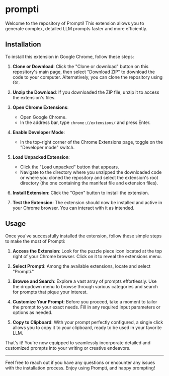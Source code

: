 # prompti

Welcome to the repository of Prompti! This extension allows you to generate complex, detailed LLM prompts faster and more efficiently.

## Installation

To install this extension in Google Chrome, follow these steps:

1. **Clone or Download**: Click the "Clone or download" button on this repository's main page, then select "Download ZIP" to download the code to your computer. Alternatively, you can clone the repository using Git.

2. **Unzip the Download**: If you downloaded the ZIP file, unzip it to access the extension's files.

3. **Open Chrome Extensions**:
   - Open Google Chrome.
   - In the address bar, type `chrome://extensions/` and press Enter.

4. **Enable Developer Mode**:
   - In the top-right corner of the Chrome Extensions page, toggle on the "Developer mode" switch.

5. **Load Unpacked Extension**:
   - Click the "Load unpacked" button that appears.
   - Navigate to the directory where you unzipped the downloaded code or where you cloned the repository and select the extension's root directory (the one containing the manifest file and extension files).

6. **Install Extension**: Click the "Open" button to install the extension.

7. **Test the Extension**: The extension should now be installed and active in your Chrome browser. You can interact with it as intended.

## Usage

Once you've successfully installed the extension, follow these simple steps to make the most of Prompti:

1. **Access the Extension**: Look for the puzzle piece icon located at the top right of your Chrome browser. Click on it to reveal the extensions menu.

2. **Select Prompti**: Among the available extensions, locate and select "Prompti."

3. **Browse and Search**: Explore a vast array of prompts effortlessly. Use the dropdown menu to browse through various categories and search for prompts that pique your interest.

4. **Customize Your Prompt**: Before you proceed, take a moment to tailor the prompt to your exact needs. Fill in any required input parameters or options as needed.

5. **Copy to Clipboard**: With your prompt perfectly configured, a single click allows you to copy it to your clipboard, ready to be used in your favorite LLM.

That's it! You're now equipped to seamlessly incorporate detailed and customized prompts into your writing or creative endeavors.

---

Feel free to reach out if you have any questions or encounter any issues with the installation process. Enjoy using Prompti, and happy prompting!
